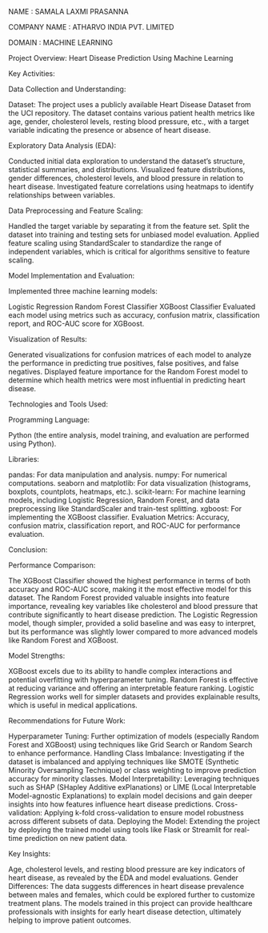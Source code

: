 
NAME : SAMALA LAXMI PRASANNA

COMPANY  NAME : ATHARVO INDIA PVT. LIMITED

DOMAIN : MACHINE LEARNING


Project Overview: Heart Disease Prediction Using Machine Learning

Key Activities:

Data Collection and Understanding:

Dataset: The project uses a publicly available Heart Disease Dataset from the UCI repository. The dataset contains various patient health metrics like age, gender, cholesterol levels, resting blood pressure, etc., with a target variable indicating the presence or absence of heart disease.

Exploratory Data Analysis (EDA):

Conducted initial data exploration to understand the dataset’s structure, statistical summaries, and distributions.
Visualized feature distributions, gender differences, cholesterol levels, and blood pressure in relation to heart disease.
Investigated feature correlations using heatmaps to identify relationships between variables.

Data Preprocessing and Feature Scaling:

Handled the target variable by separating it from the feature set.
Split the dataset into training and testing sets for unbiased model evaluation.
Applied feature scaling using StandardScaler to standardize the range of independent variables, which is critical for algorithms sensitive to feature scaling.

Model Implementation and Evaluation:

Implemented three machine learning models:

Logistic Regression
Random Forest Classifier
XGBoost Classifier
Evaluated each model using metrics such as accuracy, confusion matrix, classification report, and ROC-AUC score for XGBoost.

Visualization of Results:

Generated visualizations for confusion matrices of each model to analyze the performance in predicting true positives, false positives, and false negatives.
Displayed feature importance for the Random Forest model to determine which health metrics were most influential in predicting heart disease.

Technologies and Tools Used:

Programming Language:

Python (the entire analysis, model training, and evaluation are performed using Python).

Libraries:

pandas: For data manipulation and analysis.
numpy: For numerical computations.
seaborn and matplotlib: For data visualization (histograms, boxplots, countplots, heatmaps, etc.).
scikit-learn: For machine learning models, including Logistic Regression, Random Forest, and data preprocessing like StandardScaler and train-test splitting.
xgboost: For implementing the XGBoost classifier.
Evaluation Metrics: Accuracy, confusion matrix, classification report, and ROC-AUC for performance evaluation.

Conclusion:

Performance Comparison:

The XGBoost Classifier showed the highest performance in terms of both accuracy and ROC-AUC score, making it the most effective model for this dataset.
The Random Forest provided valuable insights into feature importance, revealing key variables like cholesterol and blood pressure that contribute significantly to heart disease prediction.
The Logistic Regression model, though simpler, provided a solid baseline and was easy to interpret, but its performance was slightly lower compared to more advanced models like Random Forest and XGBoost.

Model Strengths:

XGBoost excels due to its ability to handle complex interactions and potential overfitting with hyperparameter tuning.
Random Forest is effective at reducing variance and offering an interpretable feature ranking.
Logistic Regression works well for simpler datasets and provides explainable results, which is useful in medical applications.

Recommendations for Future Work:

Hyperparameter Tuning: Further optimization of models (especially Random Forest and XGBoost) using techniques like Grid Search or Random Search to enhance performance.
Handling Class Imbalance: Investigating if the dataset is imbalanced and applying techniques like SMOTE (Synthetic Minority Oversampling Technique) or class weighting to improve prediction accuracy for minority classes.
Model Interpretability: Leveraging techniques such as SHAP (SHapley Additive exPlanations) or LIME (Local Interpretable Model-agnostic Explanations) to explain model decisions and gain deeper insights into how features influence heart disease predictions.
Cross-validation: Applying k-fold cross-validation to ensure model robustness across different subsets of data.
Deploying the Model: Extending the project by deploying the trained model using tools like Flask or Streamlit for real-time prediction on new patient data.

Key Insights:

Age, cholesterol levels, and resting blood pressure are key indicators of heart disease, as revealed by the EDA and model evaluations.
Gender Differences: The data suggests differences in heart disease prevalence between males and females, which could be explored further to customize treatment plans.
The models trained in this project can provide healthcare professionals with insights for early heart disease detection, ultimately helping to improve patient outcomes.





